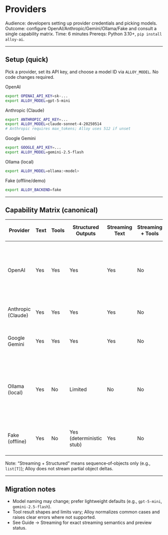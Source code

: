 # Providers

Audience: developers setting up provider credentials and picking models.
Outcome: configure OpenAI/Anthropic/Gemini/Ollama/Fake and consult a single capability matrix.
Time: 6 minutes
Prereqs: Python 3.10+, `pip install alloy-ai`.

---

## Setup (quick)

Pick a provider, set its API key, and choose a model ID via `ALLOY_MODEL`. No code changes required.

OpenAI
```bash
export OPENAI_API_KEY=sk-...
export ALLOY_MODEL=gpt-5-mini
```

Anthropic (Claude)
```bash
export ANTHROPIC_API_KEY=...
export ALLOY_MODEL=claude-sonnet-4-20250514
# Anthropic requires max_tokens; Alloy uses 512 if unset
```

Google Gemini
```bash
export GOOGLE_API_KEY=...
export ALLOY_MODEL=gemini-2.5-flash
```

Ollama (local)
```bash
export ALLOY_MODEL=ollama:<model>
```

Fake (offline/demo)
```bash
export ALLOY_BACKEND=fake
```

---

## Capability Matrix (canonical)

| Provider | Text | Tools | Structured Outputs | Streaming Text | Streaming + Tools | Streaming + Structured | Notes |
|---|---|---|---|---|---|---|---|
| OpenAI | Yes | Yes | Yes | Yes | No | No | Uses Responses API; auto-finalize missing structured output on OpenAI when enabled. |
| Anthropic (Claude) | Yes | Yes | Yes | Yes | No | No | Requires `max_tokens` (Alloy uses 512 if unset). |
| Google Gemini | Yes | Yes | Yes | Yes | No | No | Requires `max_tool_turns` configured; uses `google-genai`. |
| Ollama (local) | Yes | No | Limited | No | No | No | No native structured outputs; primitives best-effort via JSON prompt; streaming and tools not implemented in scaffold. |
| Fake (offline) | Yes | No | Yes (deterministic stub) | Yes | No | No | Offline backend for CI/examples; not for production. |

Note: “Streaming + Structured” means sequence‑of‑objects only (e.g., `list[T]`); Alloy does not stream partial object deltas.

---

## Migration notes

- Model naming may change; prefer lightweight defaults (e.g., `gpt-5-mini`, `gemini-2.5-flash`).
- Tool result shapes and limits vary; Alloy normalizes common cases and raises clear errors where not supported.
- See Guide → Streaming for exact streaming semantics and preview status.
